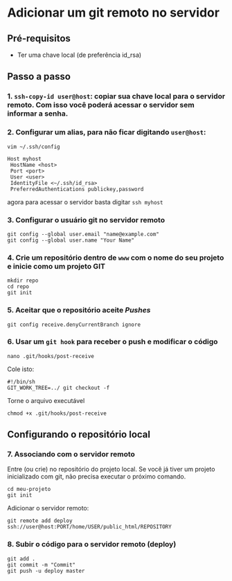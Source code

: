 # Adicionar um git remoto no servidor

## Pré-requisitos
- Ter uma chave local (de preferência id_rsa)

## Passo a passo

### 1. `ssh-copy-id user@host`: copiar sua chave local para o servidor remoto. Com isso você poderá acessar o servidor sem informar a senha.
### 2. Configurar um alias, para não ficar digitando `user@host`:

`vim ~/.ssh/config`

```
Host myhost
 HostName <host>
 Port <port>
 User <user>
 IdentityFile <~/.ssh/id_rsa>
 PreferredAuthentications publickey,password
```

agora para acessar o servidor basta digitar `ssh myhost`
### 3. Configurar o usuário git no servidor remoto

```
git config --global user.email "name@example.com"
git config --global user.name "Your Name"
```
### 4. Crie um repositório dentro de `www` com o nome do seu projeto e inicie como um projeto GIT

```
mkdir repo
cd repo
git init
```

### 5. Aceitar que o repositório aceite _Pushes_

```
git config receive.denyCurrentBranch ignore
```

### 6. Usar um `git hook` para receber o push e modificar o código

```
nano .git/hooks/post-receive
```

Cole isto:
```
#!/bin/sh
GIT_WORK_TREE=../ git checkout -f
```

Torne o arquivo executável
```
chmod +x .git/hooks/post-receive
```

## Configurando o repositório local

### 7. Associando com o servidor remoto

Entre (ou crie) no repositório do projeto local. Se você já tiver um projeto inicializado com git, não precisa executar o próximo comando.
```
cd meu-projeto
git init
```

Adicionar o servidor remoto:
```
git remote add deploy ssh://user@host:PORT/home/USER/public_html/REPOSITORY
```

### 8. Subir o código para o servidor remoto (deploy)

```
git add .
git commit -m "Commit"
git push -u deploy master
```
